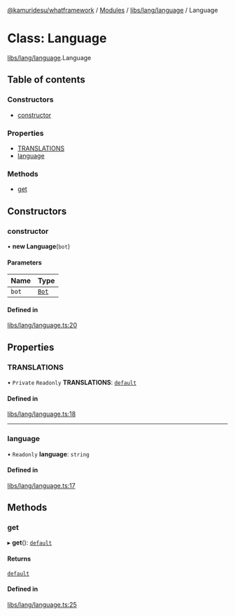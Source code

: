 [@kamuridesu/whatframework](../README.md) / [Modules](../modules.md) / [libs/lang/language](../modules/libs_lang_language.md) / Language

# Class: Language

[libs/lang/language](../modules/libs_lang_language.md).Language

## Table of contents

### Constructors

- [constructor](libs_lang_language.Language.md#constructor)

### Properties

- [TRANSLATIONS](libs_lang_language.Language.md#translations)
- [language](libs_lang_language.Language.md#language)

### Methods

- [get](libs_lang_language.Language.md#get)

## Constructors

### constructor

• **new Language**(`bot`)

#### Parameters

| Name | Type |
| :------ | :------ |
| `bot` | [`Bot`](../interfaces/src_types_bot.Bot.md) |

#### Defined in

[libs/lang/language.ts:20](https://github.com/kamuridesu/WhatFramework/blob/01ee173/libs/lang/language.ts#L20)

## Properties

### TRANSLATIONS

• `Private` `Readonly` **TRANSLATIONS**: [`default`](../interfaces/libs_lang_interface.default.md)

#### Defined in

[libs/lang/language.ts:18](https://github.com/kamuridesu/WhatFramework/blob/01ee173/libs/lang/language.ts#L18)

___

### language

• `Readonly` **language**: `string`

#### Defined in

[libs/lang/language.ts:17](https://github.com/kamuridesu/WhatFramework/blob/01ee173/libs/lang/language.ts#L17)

## Methods

### get

▸ **get**(): [`default`](../interfaces/libs_lang_interface.default.md)

#### Returns

[`default`](../interfaces/libs_lang_interface.default.md)

#### Defined in

[libs/lang/language.ts:25](https://github.com/kamuridesu/WhatFramework/blob/01ee173/libs/lang/language.ts#L25)
